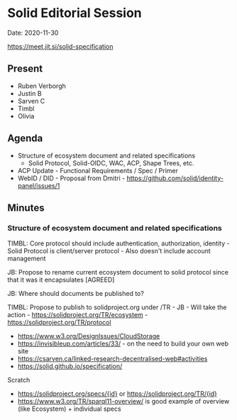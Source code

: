 # Solid Editorial Session
Date: 2020-11-30

https://meet.jit.si/solid-specification

## Present
- Ruben Verborgh
- Justin B
- Sarven C
- Timbl
- Olivia

## Agenda

- Structure of ecosystem document and related specifications
    - Solid Protocol, Solid-OIDC, WAC, ACP, Shape Trees, etc.
- ACP Update - Functional Requirements / Spec / Primer
- WebID / DID - Proposal from Dmitri - https://github.com/solid/identity-panel/issues/1


## Minutes

### Structure of ecosystem document and related specifications

TIMBL: Core protocol should include authentication, authorization, identity - Solid Protocol is client/server protocol
    - Also doesn't include account management

JB: Propose to rename current ecosystem document to solid protocol since that it was it encapsulates [AGREED]
    
JB: Where should documents be published to?

TIMBL: Propose to publish to solidproject.org under /TR
    - JB - Will take the action
    - https://solidproject.org/TR/ecosystem
    - https://solidproject.org/TR/protocol

* https://www.w3.org/DesignIssues/CloudStorage
* https://invisibleup.com/articles/33/ - on the need to build your own web site
* https://csarven.ca/linked-research-decentralised-web#activities
* https://solid.github.io/specification/

Scratch
* https://solidproject.org/specs/{id} or https://solidproject.org/TR/{id}
* https://www.w3.org/TR/sparql11-overview/ is good example of overview (like Ecosystem) + individual specs

